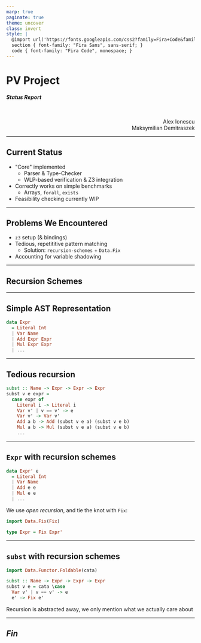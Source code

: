 ```yaml
---
marp: true
paginate: true
theme: uncover
class: invert
style: |
  @import url('https://fonts.googleapis.com/css2?family=Fira+Code&family=Fira+Sans:ital@0;1&display=swap');
  section { font-family: "Fira Sans", sans-serif; }
  code { font-family: "Fira Code", monospace; }
---
```


# **PV Project**

***Status Report***

<br/>
<br/>

<div align="right">
  Alex Ionescu<br/>
  Maksymilian Demitraszek
</div>

---

## **Current Status**

* "Core" implemented
  * Parser & Type-Checker
  * WLP-based verification & Z3 integration
* Correctly works on simple benchmarks
  * Arrays, `forall`, `exists`
* Feasibility checking currently WIP

---

## **Problems We Encountered**

* `z3` setup (& bindings)
* Tedious, repetititive pattern matching
  * Solution: `recursion-schemes` + `Data.Fix`
* Accounting for variable shadowing

---

## **Recursion Schemes**

---

## **Simple AST Representation**

```haskell
data Expr
  = Literal Int
  | Var Name
  | Add Expr Expr
  | Mul Expr Expr
  | ...
```

---

## **Tedious recursion**

```haskell
subst :: Name -> Expr -> Expr -> Expr
subst v e expr =
  case expr of
    Literal i -> Literal i
    Var v' | v == v' -> e
    Var v' -> Var v'
    Add a b -> Add (subst v e a) (subst v e b)
    Mul a b -> Mul (subst v e a) (subst v e b)
    ...
```

---

## **`Expr` with recursion schemes**

```haskell
data Expr' e
  = Literal Int
  | Var Name
  | Add e e
  | Mul e e
  | ...
```

We use *open recursion*, and tie the knot with `Fix`:

```haskell
import Data.Fix(Fix)

type Expr = Fix Expr'
```

---

## **`subst` with recursion schemes**

```haskell
import Data.Functor.Foldable(cata)

subst :: Name -> Expr -> Expr -> Expr
subst v e = cata \case
  Var v' | v == v' -> e
  e' -> Fix e'
```

Recursion is abstracted away, we only mention what we actually care about

---

## ***Fin***
